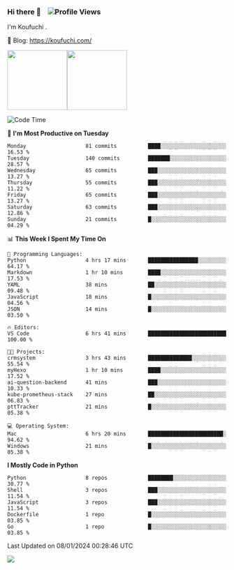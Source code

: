 ### Hi there 👋 &nbsp;&nbsp; ![Profile Views](https://komarev.com/ghpvc/?username=Koufuchi&base=200)

I'm Koufuchi . 

📔 Blog: <https://koufuchi.com/>

<img align="" height="137px" src="https://github-readme-stats-seven-nu-30.vercel.app/api?username=Koufuchi&hide=issues,contribs&show_icons=true&line_height=21&theme=radical&locale=en" /><img align="" height="137px" src="https://github-readme-stats-seven-nu-30.vercel.app/api/top-langs/?username=Koufuchi&layout=compact&hide=blade,html,css,pug,scss&theme=radical&locale=en" />

<!--START_SECTION:waka-->
![Code Time](http://img.shields.io/badge/Code%20Time-243%20hrs%2033%20mins-blue)

📅 **I'm Most Productive on Tuesday** 

```text
Monday                   81 commits          ████░░░░░░░░░░░░░░░░░░░░░   16.53 % 
Tuesday                  140 commits         ███████░░░░░░░░░░░░░░░░░░   28.57 % 
Wednesday                65 commits          ███░░░░░░░░░░░░░░░░░░░░░░   13.27 % 
Thursday                 55 commits          ███░░░░░░░░░░░░░░░░░░░░░░   11.22 % 
Friday                   65 commits          ███░░░░░░░░░░░░░░░░░░░░░░   13.27 % 
Saturday                 63 commits          ███░░░░░░░░░░░░░░░░░░░░░░   12.86 % 
Sunday                   21 commits          █░░░░░░░░░░░░░░░░░░░░░░░░   04.29 % 
```


📊 **This Week I Spent My Time On** 

```text
💬 Programming Languages: 
Python                   4 hrs 17 mins       ████████████████░░░░░░░░░   64.17 % 
Markdown                 1 hr 10 mins        ████░░░░░░░░░░░░░░░░░░░░░   17.53 % 
YAML                     38 mins             ██░░░░░░░░░░░░░░░░░░░░░░░   09.48 % 
JavaScript               18 mins             █░░░░░░░░░░░░░░░░░░░░░░░░   04.56 % 
JSON                     14 mins             █░░░░░░░░░░░░░░░░░░░░░░░░   03.50 % 

🔥 Editors: 
VS Code                  6 hrs 41 mins       █████████████████████████   100.00 % 

🐱‍💻 Projects: 
crmsystem                3 hrs 43 mins       ██████████████░░░░░░░░░░░   55.54 % 
myHexo                   1 hr 10 mins        ████░░░░░░░░░░░░░░░░░░░░░   17.52 % 
ai-question-backend      41 mins             ███░░░░░░░░░░░░░░░░░░░░░░   10.33 % 
kube-prometheus-stack    27 mins             ██░░░░░░░░░░░░░░░░░░░░░░░   06.83 % 
pttTracker               21 mins             █░░░░░░░░░░░░░░░░░░░░░░░░   05.38 % 

💻 Operating System: 
Mac                      6 hrs 20 mins       ████████████████████████░   94.62 % 
Windows                  21 mins             █░░░░░░░░░░░░░░░░░░░░░░░░   05.38 % 
```

**I Mostly Code in Python** 

```text
Python                   8 repos             ████████░░░░░░░░░░░░░░░░░   30.77 % 
Shell                    3 repos             ███░░░░░░░░░░░░░░░░░░░░░░   11.54 % 
JavaScript               3 repos             ███░░░░░░░░░░░░░░░░░░░░░░   11.54 % 
Dockerfile               1 repo              █░░░░░░░░░░░░░░░░░░░░░░░░   03.85 % 
Go                       1 repo              █░░░░░░░░░░░░░░░░░░░░░░░░   03.85 % 
```




 Last Updated on 08/01/2024 00:28:46 UTC
<!--END_SECTION:waka-->

![](https://hit.yhype.me/github/profile?user_id=46078832)
